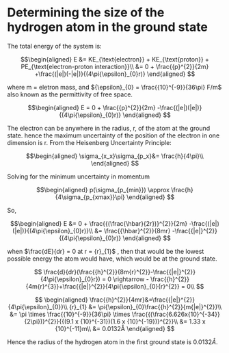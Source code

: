 # Determining the size of the hydrogen atom in the ground state


The total energy of the system is:

$$\begin{aligned}
E &= KE_{\text{electron}} + KE_{\text{proton}} + PE_{\text{electron-proton interaction}}\\
&= 0 + \frac{{p}^{2}}{2m} +\frac{(|e|)(-|e|)}{(4\pi{\epsilon}_{0}r)}
\end{aligned}
$$

where m = eletron mass, and ${\epsilon}_{0} = \frac{{10}^{-9}}{36\pi} F/m$ also known as the permittivity of free space.

$$\begin{aligned}
E = 0 + \frac{{p}^{2}}{2m} -\frac{(|e|)(|e|)}{(4\pi{\epsilon}_{0}r)}
\end{aligned}
$$

The electron can be anywhere in the radius, r, of the atom at the ground state. hence the maximum uncertainty of the position of the electron in one dimension is r. From the Heisenberg Uncertainty Principle:

$$\begin{aligned}
\sigma_{x_x}\sigma_{p_x}&= \frac{h}{4\pi}\\
\end{aligned}
$$

Solving for the minimum uncertainty in momentum

$$\begin{aligned}
p(\sigma_{p_{min}}) \approx \frac{h}{4\sigma_{p_{xmax}}\pi}
\end{aligned}
$$

So,

$$\begin{aligned}
E &=  0 + \frac{{(\frac{\hbar}{2r})}^{2}}{2m} -\frac{(|e|)(|e|)}{(4\pi{\epsilon}_{0}r)}\\
&= \frac{{\hbar}^{2}}{8mr} -\frac{{|e|}^{2}}{(4\pi{\epsilon}_{0}r)}
\end{aligned}
$$

when $\frac{dE}{dr} = 0 at r = {r}_{1}$ , then that would be the lowest possible energy the atom would have, which would be at the ground state.

$$
\frac{d}{dr}(\frac{{h}^{2}}{8m{r}^{2}}-\frac{{|e|}^{2}}{4\pi{\epsilon}_{0}r})  = 0 \rightarrow - \frac{{h}^{2}}{4m{r}^{3}}+\frac{{|e|}^{2}}{4\pi{\epsilon}_{0}{r}^{2}} = 0\\
$$

$$
\begin{aligned}
\frac{{h}^{2}}{4mr}&=\frac{{|e|}^{2}}{4\pi{\epsilon}_{0}}\\
{r}_{1} &= \pi{\epsilon}_{0}\frac{{h}^{2}}{m{|e|}^{2}}\\
&= \pi \times \frac{{10}^{-9}}{36\pi} \times \frac{{(\frac{6.626x{10}^{-34}}{2\pi})}^{2}}{{(9.1 x {10}^{-31})(1.6 x {10}^{-19})}^{2}}\\
&= 1.33 x {10}^{-11}m\\
&= 0.0132Å
\end{aligned}
$$

Hence the radius of the hydrogen atom in the first ground state is $0.0132Å$.
